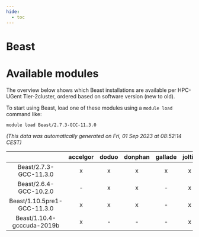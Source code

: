 ```yaml
---
hide:
  - toc
---
```


Beast
=====

# Available modules


The overview below shows which Beast installations are available per HPC-UGent Tier-2cluster, ordered based on software version (new to old).

To start using Beast, load one of these modules using a `module load` command like:

```shell
module load Beast/2.7.3-GCC-11.3.0
```

*(This data was automatically generated on Fri, 01 Sep 2023 at 08:52:14 CEST)*  

| |accelgor|doduo|donphan|gallade|joltik|skitty|swalot|victini|
| :---: | :---: | :---: | :---: | :---: | :---: | :---: | :---: | :---: |
|Beast/2.7.3-GCC-11.3.0|x|x|x|x|x|x|x|x|
|Beast/2.6.4-GCC-10.2.0|-|x|x|-|x|-|x|-|
|Beast/1.10.5pre1-GCC-11.3.0|x|x|x|-|x|x|x|x|
|Beast/1.10.4-gcccuda-2019b|x|-|-|-|x|-|-|-|
